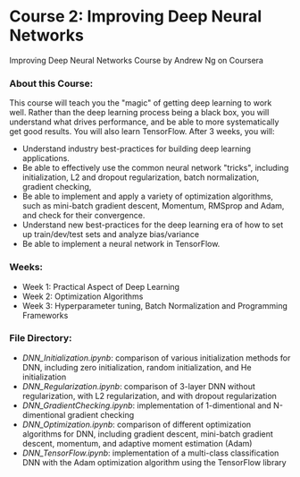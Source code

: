# Course 2: Improving Deep Neural Networks
Improving Deep Neural Networks Course by Andrew Ng on Coursera

### About this Course:
This course will teach you the "magic" of getting deep learning to work well. Rather than the deep learning process being a black box, you will understand what drives performance, and be able to more systematically get good results. You will also learn TensorFlow. After 3 weeks, you will:
* Understand industry best-practices for building deep learning applications. 
* Be able to effectively use the common neural network "tricks", including initialization, L2 and dropout regularization, batch normalization, gradient checking, 
* Be able to implement and apply a variety of optimization algorithms, such as mini-batch gradient descent, Momentum, RMSprop and Adam, and check for their convergence. 
* Understand new best-practices for the deep learning era of how to set up train/dev/test sets and analyze bias/variance
* Be able to implement a neural network in TensorFlow.

### Weeks:
* Week 1: Practical Aspect of Deep Learning
* Week 2: Optimization Algorithms
* Week 3: Hyperparameter tuning, Batch Normalization and Programming Frameworks

### File Directory:
* *DNN_Initialization.ipynb*: comparison of various initialization methods for DNN, including zero initialization, random initialization, and He initialization
* *DNN_Regularization.ipynb*: comparison of 3-layer DNN without regularization, with L2 regularization, and with dropout regularization
* *DNN_GradientChecking.ipynb*: implementation of 1-dimentional and N-dimentional gradient checking
* *DNN_Optimization.ipynb*: comparison of different optimization algorithms for DNN, including gradient descent, mini-batch gradient descent, momentum, and adaptive moment estimation (Adam)
* *DNN_TensorFlow.ipynb*: implementation of a multi-class classification DNN with the Adam optimization algorithm using the TensorFlow library
